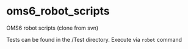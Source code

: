 # oms6_robot_scripts
OMS6 robot scripts (clone from svn)

Tests can be found in the /Test directory. Execute via `robot` command
